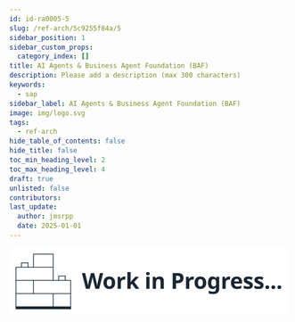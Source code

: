 ```yaml
---
id: id-ra0005-5
slug: /ref-arch/5c9255f84a/5
sidebar_position: 1
sidebar_custom_props:
  category_index: []
title: AI Agents & Business Agent Foundation (BAF)
description: Please add a description (max 300 characters)
keywords:
  - sap
sidebar_label: AI Agents & Business Agent Foundation (BAF)
image: img/logo.svg
tags:
  - ref-arch
hide_table_of_contents: false
hide_title: false
toc_min_heading_level: 2
toc_max_heading_level: 4
draft: true
unlisted: false
contributors: 
last_update:
  author: jmsrpp
  date: 2025-01-01
---
```


<em>![Work In Progress](../../../images/wip1.svg)</em>